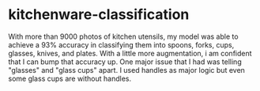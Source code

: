 # kitchenware-classification
With more than 9000 photos of kitchen utensils, my model was able to achieve a 93% accuracy in classifying them into spoons, forks, cups, glasses, knives, and plates. With a little more augmentation, i am confident that I can bump that accuracy up. One major issue that I had was telling "glasses" and "glass cups" apart. I used handles as major logic but even some glass cups are without handles.
